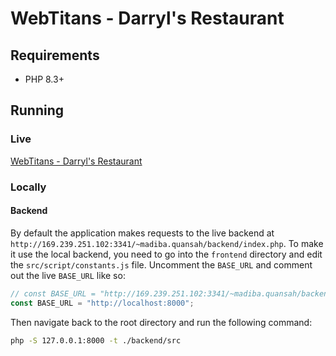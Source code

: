 # WebTitans - Darryl's Restaurant

## Requirements
- PHP 8.3+

## Running

### Live

[WebTitans - Darryl's Restaurant](http://169.239.251.102:3341/~madiba.quansah/frontend/)

### Locally

#### Backend
By default the application makes requests to the live backend at
`http://169.239.251.102:3341/~madiba.quansah/backend/index.php`. To make it use the local backend, you need to go into
the `frontend` directory and edit the `src/script/constants.js` file.
Uncomment the `BASE_URL` and comment out the live `BASE_URL` like so:
```javascript
// const BASE_URL = "http://169.239.251.102:3341/~madiba.quansah/backend/src/index.php";
const BASE_URL = "http://localhost:8000";

```

Then navigate back to the root directory and run the following command:

```bash
php -S 127.0.0.1:8000 -t ./backend/src
```
